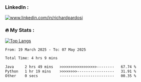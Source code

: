 

<h3>LinkedIn :</h3>
<div id="badges">
  <a href="https://www.linkedin.com/in/richardpardosi/">
    <img src="https://img.shields.io/badge/LinkedIn-blue?style=for-the-badge&logo=linkedin&logoColor=white" alt="www.linkedin.com/in/richardpardosi"/>
  </a>
</div>

### :fire: My Stats :
[![Top Langs](https://github-readme-stats.vercel.app/api/top-langs/?username=RichardPardosi&layout=compact&theme=vision-friendly-dark)](https://github.com/RichardPardosi)



<!--START_SECTION:waka-->

```txt
From: 19 March 2025 - To: 07 May 2025

Total Time: 4 hrs 9 mins

Java     2 hrs 49 mins   >>>>>>>>>>>>>>>>>--------   67.74 %
Python   1 hr 19 mins    >>>>>>>>-----------------   31.91 %
Other    0 secs          -------------------------   00.35 %
```

<!--END_SECTION:waka-->